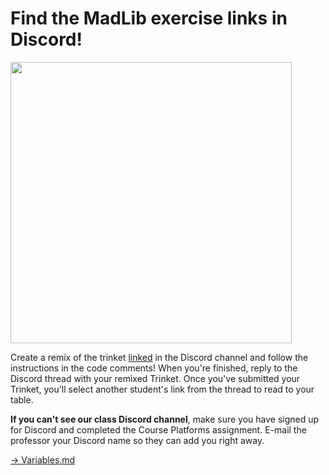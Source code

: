 # Find the MadLib exercise links in Discord!

<img src = "image.png" width = "450px" />

Create a remix of the trinket [linked](https://trinket.io/python/3eaeec768d) in the Discord channel and follow the instructions in the code comments! When you're finished, reply to the Discord thread with your remixed Trinket. Once you've submitted your Trinket, you'll select another student's link from the thread to read to your table. 

**If you can't see our class Discord channel**, make sure you have signed up for Discord and completed the Course Platforms assignment. E-mail the professor your Discord name so they can add you right away. 


[-> Variables.md](/variables-data-types-operations/04_variables.md)
